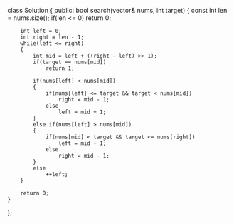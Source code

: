 class Solution {
public:
    bool search(vector<int>& nums, int target) {
        const int len = nums.size();
        if(len <= 0)
        	return 0;

        int left = 0;
        int right = len - 1;
        while(left <= right)
        {
        	int mid = left + ((right - left) >> 1);
        	if(target == nums[mid])
        		return 1;

        	if(nums[left] < nums[mid])
        	{
        		if(nums[left] <= target && target < nums[mid])
        			right = mid - 1;
        		else
        			left = mid + 1;
        	}
        	else if(nums[left] > nums[mid])
        	{
        		if(nums[mid] < target && target <= nums[right])
        			left = mid + 1;
        		else
        			right = mid - 1;
        	}
        	else
        		++left;
        }

        return 0;
    }
};
